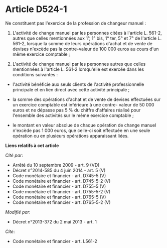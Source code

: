 # Article D524-1

Ne constituent pas l'exercice de la profession de changeur manuel : 

1. L'activité de change manuel par les personnes citées à l'article L. 561-2, autres que celles mentionnées aux 1°, 1° bis,
1° ter, 5° et 7° de l'article L. 561-2, lorsque la somme de leurs opérations d'achat et de vente de devises n'excède pas la
contre-valeur de 100 000 euros au cours d'un même exercice comptable ; 

2. L'activité de change manuel par les personnes autres que celles mentionnées à l'article L. 561-2 lorsqu'elle est exercée
dans les conditions suivantes :

- l'activité bénéficie aux seuls clients de l'activité professionnelle principale et en lien direct avec cette activité
principale ;

- la somme des opérations d'achat et de vente de devises effectuées sur un exercice comptable est inférieure à une contre-
valeur de 50 000 euros et ne dépasse pas 5 % du chiffre d'affaires réalisé pour l'ensemble des activités sur le même exercice
comptable ;

- le montant en valeur absolue de chaque opération de change manuel n'excède pas 1 000 euros, que celle-ci soit effectuée en
une seule opération ou en plusieurs opérations apparaissant liées.

**Liens relatifs à cet article**

_Cité par_:

  - Arrêté du 10 septembre 2009 - art. 9 (VD)
  - Décret n°2014-585 du 4 juin 2014 - art. 5 (V)
  - Code monétaire et financier - art. D745-5 (V)
  - Code monétaire et financier - art. D745-5-2 (V)
  - Code monétaire et financier - art. D755-5 (V)
  - Code monétaire et financier - art. D755-5-2 (V)
  - Code monétaire et financier - art. D765-5 (V)
  - Code monétaire et financier - art. D765-5-2 (V)

_Modifié par_:

  - Décret n°2013-372 du 2 mai 2013 - art. 1

_Cite_:

  - Code monétaire et financier - art. L561-2

